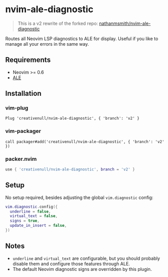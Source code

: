 # nvim-ale-diagnostic

> This is a v2 rewrite of the forked repo: [nathanmsmith/nvim-ale-diagnostic](https://github.com/nathanmsmith/nvim-ale-diagnostic)

Routes all Neovim LSP diagnostics to ALE for display. Useful if you like to manage all your errors in the same way.

## Requirements

- Neovim >= 0.6
- [ALE](https://github.com/dense-analysis/ale)

## Installation

### vim-plug

```vim
Plug 'creativenull/nvim-ale-diagnostic', { 'branch': 'v2' }
```

### vim-packager

```vim
call packager#add('creativenull/nvim-ale-diagnostic', { 'branch': 'v2' })
```

### packer.nvim

```lua
use { 'creativenull/nvim-ale-diagnostic', branch = 'v2' }
```

## Setup

No setup required, besides adjusting the global `vim.diagnostic` config:

```lua
vim.diagnostic.config({
  underline = false,
  virtual_text = false,
  signs = true,
  update_in_insert = false,
})
```

## Notes

- `underline` and `virtual_text` are configurable, but you should probably disable them and configure those features through ALE.
- The default Neovim diagnostic signs are overridden by this plugin.
